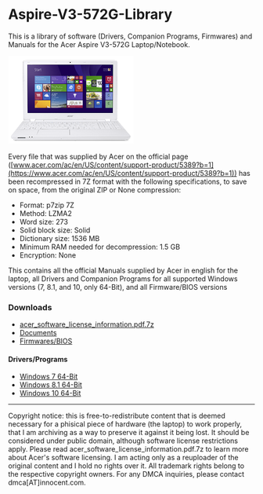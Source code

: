 # Aspire-V3-572G-Library

This is a library of software (Drivers, Companion Programs, Firmwares) and Manuals for the Acer Aspire V3-572G Laptop/Notebook.

![](https://raw.githubusercontent.com/andrigamerita/Aspire-V3-572G-Library/main/Aspire%20V3-572G.png)

Every file that was supplied by Acer on the official page ([www.acer.com/ac/en/US/content/support-product/5389?b=1](https://www.acer.com/ac/en/US/content/support-product/5389?b=1)) has been recompressed in 7Z format with the following specifications, to save on space, from the original ZIP or None compression:
- Format: p7zip 7Z
- Method: LZMA2
- Word size: 273
- Solid block size: Solid
- Dictionary size: 1536 MB
- Minimum RAM needed for decompression: 1.5 GB
- Encryption: None

This contains all the official Manuals supplied by Acer in english for the laptop, all Drivers and Companion Programs for all supported Windows versions (7, 8.1, and 10, only 64-Bit), and all Firmware/BIOS versions 

### Downloads
- [acer_software_license_information.pdf.7z](https://github.com/andrigamerita/Aspire-V3-572G-Library/raw/main/acer_software_license_information.pdf.7z)
- [Documents](https://github.com/andrigamerita/Aspire-V3-572G-Library/releases/tag/Documents)
- [Firmwares/BIOS](https://github.com/andrigamerita/Aspire-V3-572G-Library/releases/tag/Firmwares)

#### Drivers/Programs
- [Windows 7 64-Bit](https://github.com/andrigamerita/Aspire-V3-572G-Library/releases/tag/Windows-7-64-Bit)
- [Windows 8.1 64-Bit](https://github.com/andrigamerita/Aspire-V3-572G-Library/releases/tag/Windows-8.1-64-Bit)
- [Windows 10 64-Bit](https://github.com/andrigamerita/Aspire-V3-572G-Library/releases/tag/Windows-10-64-Bit)

---

Copyright notice: this is free-to-redistribute content that is deemed necessary for a phisical piece of hardware (the laptop) to work properly, that I am archiving as a way to preserve it against it being lost. It should be considered under public domain, although software license restrictions apply. Please read acer_software_license_information.pdf.7z to learn more about Acer's software licensing.
I am acting only as a reuploader of the original content and I hold no rights over it. All trademark rights belong to the respective copyright owners.
For any DMCA inquiries, please contact dmca[AT]innocent.com.

